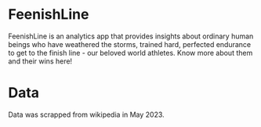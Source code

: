 # FeenishLine

FeenishLine is an analytics app that provides insights about ordinary human beings who have weathered the storms, trained hard, perfected endurance to get to the finish line - our beloved world athletes. Know more about them and their wins here!

# Data

Data was scrapped from wikipedia in May 2023. 
